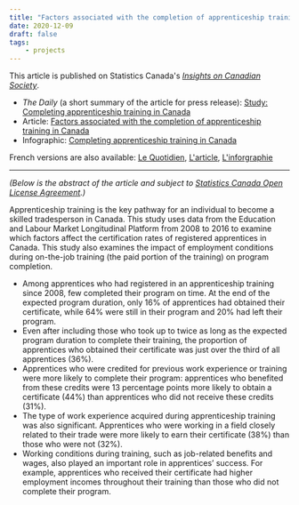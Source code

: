 ```yaml
---
title: "Factors associated with the completion of apprenticeship training in Canada"
date: 2020-12-09
draft: false
tags:
    - projects
---
```


This article is published on Statistics Canada's [*Insights on Canadian Society*](https://www150.statcan.gc.ca/n1/en/catalogue/75-006-X).

- *The Daily* (a short summary of the article for press release): [Study: Completing apprenticeship training in Canada](https://www150.statcan.gc.ca/n1/daily-quotidien/201209/dq201209a-eng.htm)
- Article: [Factors associated with the completion of apprenticeship training in Canada](https://www150.statcan.gc.ca/n1/pub/75-006-x/2020001/article/00008-eng.htm)
- Infographic: [Completing apprenticeship training in Canada](https://www150.statcan.gc.ca/n1/pub/11-627-m/11-627-m2020084-eng.htm)

French versions are also available: [Le Quotidien](https://www150.statcan.gc.ca/n1/daily-quotidien/201209/dq201209a-fra.htm), [L'article](https://www150.statcan.gc.ca/n1/pub/75-006-x/2020001/article/00008-fra.htm), [L'inforgraphie](https://www150.statcan.gc.ca/n1/pub/11-627-m/11-627-m2020084-fra.htm)

------

*(Below is the abstract of the article and subject to [Statistics Canada Open License Agreement](https://www.statcan.gc.ca/eng/reference/licence).)*

Apprenticeship training is the key pathway for an individual to become a skilled tradesperson in Canada. This study uses data from the Education and Labour Market Longitudinal Platform from 2008 to 2016 to examine which factors affect the certification rates of registered apprentices in Canada. This study also examines the impact of employment conditions during on-the-job training (the paid portion of the training) on program completion.

- Among apprentices who had registered in an apprenticeship training since 2008, few completed their program on time. At the end of the expected program duration, only 16% of apprentices had obtained their certificate, while 64% were still in their program and 20% had left their program.
- Even after including those who took up to twice as long as the expected program duration to complete their training, the proportion of apprentices who obtained their certificate was just over the third of all apprentices (36%).
- Apprentices who were credited for previous work experience or training were more likely to complete their program: apprentices who benefited from these credits were 13 percentage points more likely to obtain a certificate (44%) than apprentices who did not receive these credits (31%).
- The type of work experience acquired during apprenticeship training was also significant. Apprentices who were working in a field closely related to their trade were more likely to earn their certificate (38%) than those who were not (32%).
- Working conditions during training, such as job-related benefits and wages, also played an important role in apprentices’ success. For example, apprentices who received their certificate had higher employment incomes throughout their training than those who did not complete their program.

